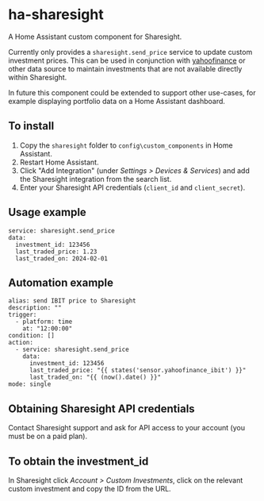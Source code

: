 # ha-sharesight
A Home Assistant custom component for Sharesight. 

Currently only provides a `sharesight.send_price` service to update custom investment prices. This can be used in conjunction with [yahoofinance](https://github.com/iprak/yahoofinance) or other data source to maintain investments that are not available directly within Sharesight.

In future this component could be extended to support other use-cases, for example displaying portfolio data on a Home Assistant dashboard.

## To install
1. Copy the `sharesight` folder to `config\custom_components` in Home Assistant.
1. Restart Home Assistant.
1. Click "Add Integration" (under _Settings > Devices & Services_) and add the Sharesight integration from the search list.
1. Enter your Sharesight API credentials (`client_id` and `client_secret`).

## Usage example
```
service: sharesight.send_price
data:
  investment_id: 123456
  last_traded_price: 1.23
  last_traded_on: 2024-02-01
```  
## Automation example
```
alias: send IBIT price to Sharesight
description: ""
trigger:
  - platform: time
    at: "12:00:00"
condition: []
action:
  - service: sharesight.send_price
    data:
      investment_id: 123456
      last_traded_price: "{{ states('sensor.yahoofinance_ibit') }}"
      last_traded_on: "{{ (now().date() }}"
mode: single
```
## Obtaining Sharesight API credentials
Contact Sharesight support and ask for API access to your account (you must be on a paid plan).

## To obtain the investment_id
In Sharesight click _Account > Custom Investments_, click on the relevant custom investment and copy the ID from the URL.
